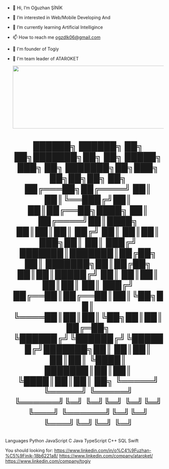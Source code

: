 - 👋 Hi, I’m Oğuzhan ŞİNİK
- 👀 I’m interested in Web/Mobile Developing And 
- 🌱 I’m currently learning Artificial Intelligince
- 📫 How to reach me ogzdlk06@gmail.com
- 💼 I'm founder of Togiy 
- 🚀 I'm team leader of ATAROKET

  <img src="https://i.giphy.com/media/ko7twHhomhk8E/giphy.webp" width="1000" height="200" align="center"/>

  <h1 align="center">

  ██████╗  ██████╗ ██╗   ██╗███████╗██╗  ██╗ █████╗ ███╗   ██╗    ███████╗██╗███╗   ██╗██╗██╗  ██╗
 ██╔═══██╗██╔════╝ ██║   ██║╚══███╔╝██║  ██║██╔══██╗████╗  ██║    ██╔════╝██║████╗  ██║██║██║ ██╔╝
 ██║   ██║██║  ███╗██║   ██║  ███╔╝ ███████║███████║██╔██╗ ██║    ███████╗██║██╔██╗ ██║██║█████╔╝ 
 ██║   ██║██║   ██║██║   ██║ ███╔╝  ██╔══██║██╔══██║██║╚██╗██║    ╚════██║██║██║╚██╗██║██║██╔═██╗ 
 ╚██████╔╝╚██████╔╝╚██████╔╝███████╗██║  ██║██║  ██║██║ ╚████║    ███████║██║██║ ╚████║██║██║  ██╗
  ╚═════╝  ╚═════╝  ╚═════╝ ╚══════╝╚═╝  ╚═╝╚═╝  ╚═╝╚═╝  ╚═══╝    ╚══════╝╚═╝╚═╝  ╚═══╝╚═╝╚═╝  ╚═╝
                                                                                                 
</h1>
Languages
Python JavaScript C Java TypeScript C++ SQL Swift

You should looking for:
https://www.linkedin.com/in/o%C4%9Fuzhan-%C5%9Finik-18b6221a8/
https://www.linkedin.com/company/ataroket/
https://www.linkedin.com/company/togiy


